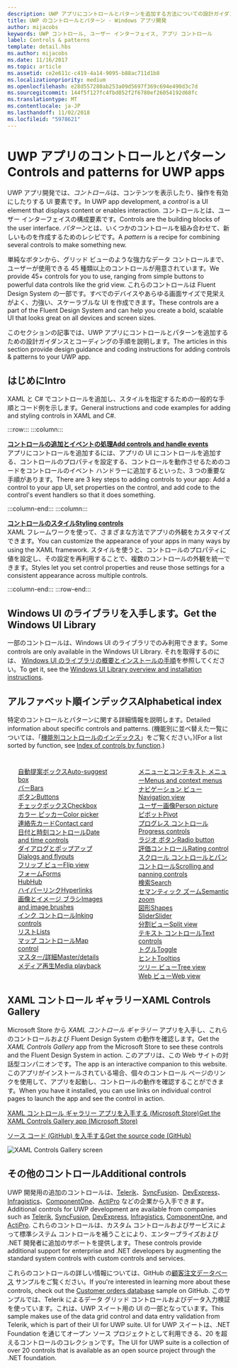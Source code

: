 ```yaml
---
description: UWP アプリにコントロールとパターンを追加する方法についての設計ガイダンスとコーディングの手順を説明します。 アプリで使用できる 45 種類以上の強力なコントロールを紹介します。
title: UWP のコントロールとパターン - Windows アプリ開発
author: mijacobs
keywords: UWP コントロール, ユーザー インターフェイス, アプリ コントロール
label: Controls & patterns
template: detail.hbs
ms.author: mijacobs
ms.date: 11/16/2017
ms.topic: article
ms.assetid: ce2e611c-c419-4a14-9095-b88ac711d1b8
ms.localizationpriority: medium
ms.openlocfilehash: e28d557280ab253a09d5697f369c694e490d3c7d
ms.sourcegitcommit: 144f5f127fc4fbd852f2f6780ef26054192d68fc
ms.translationtype: MT
ms.contentlocale: ja-JP
ms.lasthandoff: 11/02/2018
ms.locfileid: "5978621"
---
```

# <a name="controls-and-patterns-for-uwp-apps"></a><span data-ttu-id="e6a0d-105">UWP アプリのコントロールとパターン</span><span class="sxs-lookup"><span data-stu-id="e6a0d-105">Controls and patterns for UWP apps</span></span>
 

<span data-ttu-id="e6a0d-106">UWP アプリ開発では、<i>コントロール</i>は、コンテンツを表示したり、操作を有効にしたりする UI 要素です。</span><span class="sxs-lookup"><span data-stu-id="e6a0d-106">In UWP app development, a <i>control</i> is a UI element that displays content or enables interaction.</span></span> <span data-ttu-id="e6a0d-107">コントロールとは、ユーザー インターフェイスの構成要素です。</span><span class="sxs-lookup"><span data-stu-id="e6a0d-107">Controls are the building blocks of the user interface.</span></span> <span data-ttu-id="e6a0d-108"><i>パターン</i>とは、いくつかのコントロールを組み合わせて、新しいものを作成するためのレシピです。</span><span class="sxs-lookup"><span data-stu-id="e6a0d-108">A <i>pattern</i> is a recipe for combining several controls to make something new.</span></span>

<span data-ttu-id="e6a0d-109">単純なボタンから、グリッド ビューのような強力なデータ コントロールまで、ユーザーが使用できる 45 種類以上のコントロールが用意されています。</span><span class="sxs-lookup"><span data-stu-id="e6a0d-109">We provide 45+ controls for you to use, ranging from simple buttons to powerful data controls like the grid view.</span></span>  <span data-ttu-id="e6a0d-110">これらのコントロールは Fluent Design System の一部です。すべでのデバイスやあらゆる画面サイズで見栄えがよく、力強い、スケーラブルな UI を作成できます。</span><span class="sxs-lookup"><span data-stu-id="e6a0d-110">These controls are a part of the Fluent Design System and can help you create a bold, scalable UI that looks great on all devices and screen sizes.</span></span> 

<span data-ttu-id="e6a0d-111">このセクションの記事では、UWP アプリにコントロールとパターンを追加するための設計ガイダンスとコーディングの手順を説明します。</span><span class="sxs-lookup"><span data-stu-id="e6a0d-111">The articles in this section provide design guidance and coding instructions for adding controls & patterns to your UWP app.</span></span> 

## <a name="intro"></a><span data-ttu-id="e6a0d-112">はじめに</span><span class="sxs-lookup"><span data-stu-id="e6a0d-112">Intro</span></span>

<span data-ttu-id="e6a0d-113">XAML と C# でコントロールを追加し、スタイルを指定するための一般的な手順とコード例を示します。</span><span class="sxs-lookup"><span data-stu-id="e6a0d-113">General instructions and code examples for adding and styling controls in XAML and C#.</span></span>

:::row:::
    :::column:::
      <p><b><a href="controls-and-events-intro.md"><span data-ttu-id="e6a0d-114">コントロールの追加とイベントの処理</span><span class="sxs-lookup"><span data-stu-id="e6a0d-114">Add controls and handle events</span></span></a></b> <br/>
<span data-ttu-id="e6a0d-115">アプリにコントロールを追加するには、アプリの UI にコントロールを追加する、コントロールのプロパティを設定する、コントロールを動作させるためのコードをコントロールのイベント ハンドラーに追加するといった、3 つの重要な手順があります。</span><span class="sxs-lookup"><span data-stu-id="e6a0d-115">There are 3 key steps to adding controls to your app: Add a control to your app UI, set properties on the control, and add code to the control's event handlers so that it does something.</span></span></p>
    :::column-end:::
    :::column:::
      <p><b><a href="xaml-styles.md"><span data-ttu-id="e6a0d-116">コントロールのスタイル</span><span class="sxs-lookup"><span data-stu-id="e6a0d-116">Styling controls</span></span></a></b> <br/>
<span data-ttu-id="e6a0d-117">XAML フレームワークを使って、さまざまな方法でアプリの外観をカスタマイズできます。</span><span class="sxs-lookup"><span data-stu-id="e6a0d-117">You can customize the appearance of your apps in many ways by using the XAML framework.</span></span> <span data-ttu-id="e6a0d-118">スタイルを使うと、コントロールのプロパティに値を設定し、その設定を再利用することで、複数のコントロールの外観を統一できます。</span><span class="sxs-lookup"><span data-stu-id="e6a0d-118">Styles let you set control properties and reuse those settings for a consistent appearance across multiple controls.</span></span></p>
    :::column-end:::
:::row-end:::

## <a name="get-the-windows-ui-library"></a><span data-ttu-id="e6a0d-119">Windows UI のライブラリを入手します。</span><span class="sxs-lookup"><span data-stu-id="e6a0d-119">Get the Windows UI Library</span></span>
<span data-ttu-id="e6a0d-120">一部のコントロールは、Windows UI のライブラリでのみ利用できます。</span><span class="sxs-lookup"><span data-stu-id="e6a0d-120">Some controls are only available in the Windows UI Library.</span></span> <span data-ttu-id="e6a0d-121">それを取得するのには、 [Windows UI のライブラリの概要とインストールの手順](/uwp/toolkits/winui/)を参照してください。</span><span class="sxs-lookup"><span data-stu-id="e6a0d-121">To get it, see the [Windows UI Library overview and installation instructions](/uwp/toolkits/winui/).</span></span>

## <a name="alphabetical-index"></a><span data-ttu-id="e6a0d-122">アルファベット順インデックス</span><span class="sxs-lookup"><span data-stu-id="e6a0d-122">Alphabetical index</span></span> 

<span data-ttu-id="e6a0d-123">特定のコントロールとパターンに関する詳細情報を説明します。</span><span class="sxs-lookup"><span data-stu-id="e6a0d-123">Detailed information about specific controls and patterns.</span></span> <span data-ttu-id="e6a0d-124">(機能別に並べ替えた一覧については、「<a href="controls-by-function.md">機能別コントロールのインデックス</a>」をご覧ください。)</span><span class="sxs-lookup"><span data-stu-id="e6a0d-124">(For a list sorted by function, see <a href="controls-by-function.md">Index of controls by function</a>.)</span></span>

<div style="column-count: 2; column-gap: 40px; margin-top: 40px;" >
<ul style="margin-top: 0px; padding-top: 0px; list-style-type: none;">
<li style="list-style-type: none;"><a href="auto-suggest-box.md"><span data-ttu-id="e6a0d-125">自動提案ボックス</span><span class="sxs-lookup"><span data-stu-id="e6a0d-125">Auto-suggest box</span></span></a></li>

<li style="list-style-type: none;"><a href="app-bars.md"><span data-ttu-id="e6a0d-126">バー</span><span class="sxs-lookup"><span data-stu-id="e6a0d-126">Bars</span></span></a></li>

<li style="list-style-type: none;"><a href="buttons.md"><span data-ttu-id="e6a0d-127">ボタン</span><span class="sxs-lookup"><span data-stu-id="e6a0d-127">Buttons</span></span></a></li>

<li style="list-style-type: none;"><a href="checkbox.md"><span data-ttu-id="e6a0d-128">チェックボックス</span><span class="sxs-lookup"><span data-stu-id="e6a0d-128">Checkbox</span></span> </a></li>

<li style="list-style-type: none;"><a href="color-picker.md"><span data-ttu-id="e6a0d-129">カラー ピッカー</span><span class="sxs-lookup"><span data-stu-id="e6a0d-129">Color picker</span></span></a></li>

<li style="list-style-type: none;"><a href="contact-card.md"><span data-ttu-id="e6a0d-130">連絡先カード</span><span class="sxs-lookup"><span data-stu-id="e6a0d-130">Contact card</span></span></a></li>

<li style="list-style-type: none;"><a href="date-and-time.md"><span data-ttu-id="e6a0d-131">日付と時刻コントロール</span><span class="sxs-lookup"><span data-stu-id="e6a0d-131">Date and time controls</span></span></a></li>

<li style="list-style-type: none;"><a href="dialogs-and-flyouts/index.md"><span data-ttu-id="e6a0d-132">ダイアログとポップアップ</span><span class="sxs-lookup"><span data-stu-id="e6a0d-132">Dialogs and flyouts</span></span></a></li>

<li style="list-style-type: none;"><a href="flipview.md"><span data-ttu-id="e6a0d-133">フリップ ビュー</span><span class="sxs-lookup"><span data-stu-id="e6a0d-133">Flip view</span></span></a></li>

<li style="list-style-type: none;"><a href="forms.md"><span data-ttu-id="e6a0d-134">フォーム</span><span class="sxs-lookup"><span data-stu-id="e6a0d-134">Forms</span></span></a></li>

<li style="list-style-type: none;"><a href="hub.md"><span data-ttu-id="e6a0d-135">Hub</span><span class="sxs-lookup"><span data-stu-id="e6a0d-135">Hub</span></span></a></li>

<li style="list-style-type: none;"><a href="hyperlinks.md"><span data-ttu-id="e6a0d-136">ハイパーリンク</span><span class="sxs-lookup"><span data-stu-id="e6a0d-136">Hyperlinks</span></span></a></li>

<li style="list-style-type: none;"><a href="images-imagebrushes.md"><span data-ttu-id="e6a0d-137">画像とイメージ ブラシ</span><span class="sxs-lookup"><span data-stu-id="e6a0d-137">Images and image brushes</span></span></a></li>

<li style="list-style-type: none;"><a href="inking-controls.md"><span data-ttu-id="e6a0d-138">インク コントロール</span><span class="sxs-lookup"><span data-stu-id="e6a0d-138">Inking controls</span></span></a></li>

<li style="list-style-type: none;"><a href="lists.md"><span data-ttu-id="e6a0d-139">リスト</span><span class="sxs-lookup"><span data-stu-id="e6a0d-139">Lists</span></span></a></li>

<li style="list-style-type: none;"><a href="../../maps-and-location/controls-map.md"><span data-ttu-id="e6a0d-140">マップ コントロール</span><span class="sxs-lookup"><span data-stu-id="e6a0d-140">Map control</span></span></a></li>

<li style="list-style-type: none;"><a href="master-details.md"><span data-ttu-id="e6a0d-141">マスター/詳細</span><span class="sxs-lookup"><span data-stu-id="e6a0d-141">Master/details</span></span></a></li>

<li style="list-style-type: none;"><a href="media-playback.md"><span data-ttu-id="e6a0d-142">メディア再生</span><span class="sxs-lookup"><span data-stu-id="e6a0d-142">Media playback</span></span></a></li>

<li style="list-style-type: none;"><a href="menus.md"><span data-ttu-id="e6a0d-143">メニューとコンテキスト メニュー</span><span class="sxs-lookup"><span data-stu-id="e6a0d-143">Menus and context menus</span></span></a></li>

<li style="list-style-type: none;"><a href="navigationview.md"><span data-ttu-id="e6a0d-144">ナビゲーション ビュー</span><span class="sxs-lookup"><span data-stu-id="e6a0d-144">Navigation view</span></span></a></li>

<li style="list-style-type: none;"><a href="person-picture.md"><span data-ttu-id="e6a0d-145">ユーザー画像</span><span class="sxs-lookup"><span data-stu-id="e6a0d-145">Person picture</span></span></a></li>

<li style="list-style-type: none;"><a href="pivot.md"><span data-ttu-id="e6a0d-146">ピボット</span><span class="sxs-lookup"><span data-stu-id="e6a0d-146">Pivot</span></span></a></li>

<li style="list-style-type: none;"><a href="progress-controls.md"><span data-ttu-id="e6a0d-147">プログレス コントロール</span><span class="sxs-lookup"><span data-stu-id="e6a0d-147">Progress controls</span></span></a></li>

<li style="list-style-type: none;"><a href="radio-button.md"><span data-ttu-id="e6a0d-148">ラジオ ボタン</span><span class="sxs-lookup"><span data-stu-id="e6a0d-148">Radio button</span></span></a></li>

<li style="list-style-type: none;"><a href="rating.md"><span data-ttu-id="e6a0d-149">評価コントロール</span><span class="sxs-lookup"><span data-stu-id="e6a0d-149">Rating control</span></span></a></li>

<li style="list-style-type: none;"><a href="scroll-controls.md"><span data-ttu-id="e6a0d-150">スクロール コントロールとパン コントロール</span><span class="sxs-lookup"><span data-stu-id="e6a0d-150">Scrolling and panning controls</span></span></a></li>

<li style="list-style-type: none;"><a href="search.md"><span data-ttu-id="e6a0d-151">検索</span><span class="sxs-lookup"><span data-stu-id="e6a0d-151">Search</span></span></a></li>

<li style="list-style-type: none;"><a href="semantic-zoom.md"><span data-ttu-id="e6a0d-152">セマンティック ズーム</span><span class="sxs-lookup"><span data-stu-id="e6a0d-152">Semantic zoom</span></span></a></li>

<li style="list-style-type: none;"><a href="shapes.md"><span data-ttu-id="e6a0d-153">図形</span><span class="sxs-lookup"><span data-stu-id="e6a0d-153">Shapes</span></span></a></li>

<li style="list-style-type: none;"><a href="slider.md"><span data-ttu-id="e6a0d-154">Slider</span><span class="sxs-lookup"><span data-stu-id="e6a0d-154">Slider</span></span></a></li>

<li style="list-style-type: none;"><a href="split-view.md"><span data-ttu-id="e6a0d-155">分割ビュー</span><span class="sxs-lookup"><span data-stu-id="e6a0d-155">Split view</span></span></a></li>

<li style="list-style-type: none;"><a href="text-controls.md"><span data-ttu-id="e6a0d-156">テキスト コントロール</span><span class="sxs-lookup"><span data-stu-id="e6a0d-156">Text controls</span></span></a></li>


<li style="list-style-type: none;"><a href="toggles.md"><span data-ttu-id="e6a0d-157">トグル</span><span class="sxs-lookup"><span data-stu-id="e6a0d-157">Toggle</span></span></a></li>
<li style="list-style-type: none;"><a href="tooltips.md"><span data-ttu-id="e6a0d-158">ヒント</span><span class="sxs-lookup"><span data-stu-id="e6a0d-158">Tooltips</span></span></a></li>

<li style="list-style-type: none;"><a href="tree-view.md"><span data-ttu-id="e6a0d-159">ツリー ビュー</span><span class="sxs-lookup"><span data-stu-id="e6a0d-159">Tree view</span></span></a></li>

<li style="list-style-type: none;"><a href="web-view.md"><span data-ttu-id="e6a0d-160">Web ビュー</span><span class="sxs-lookup"><span data-stu-id="e6a0d-160">Web view</span></span></a></li>
</ul>
</div>

## <a name="xaml-controls-gallery"></a><span data-ttu-id="e6a0d-161">XAML コントロール ギャラリー</span><span class="sxs-lookup"><span data-stu-id="e6a0d-161">XAML Controls Gallery</span></span>

<span data-ttu-id="e6a0d-162">Microsoft Store から _XAML コントロール ギャラリー_ アプリを入手し、これらのコントロールおよび Fluent Design System の動作を確認します。</span><span class="sxs-lookup"><span data-stu-id="e6a0d-162">Get the _XAML Controls Gallery_ app from the Microsoft Store to see these controls and the Fluent Design System in action.</span></span> <span data-ttu-id="e6a0d-163">このアプリは、この Web サイトの対話型コンパニオンです。</span><span class="sxs-lookup"><span data-stu-id="e6a0d-163">The app is an interactive companion to this website.</span></span> <span data-ttu-id="e6a0d-164">このアプリがインストールされている場合、個々のコントロール ページのリンクを使用して、アプリを起動し、コントロールの動作を確認することができます。</span><span class="sxs-lookup"><span data-stu-id="e6a0d-164">When you have it installed, you can use links on individual control pages to launch the app and see the control in action.</span></span>

<a href="https://www.microsoft.com/store/productId/9MSVH128X2ZT"><span data-ttu-id="e6a0d-165">XAML コントロール ギャラリー アプリを入手する (Microsoft Store)</span><span class="sxs-lookup"><span data-stu-id="e6a0d-165">Get the XAML Controls Gallery app (Microsoft Store)</span></span></a>

<a href="https://github.com/Microsoft/Windows-universal-samples/tree/master/Samples/XamlUIBasics"><span data-ttu-id="e6a0d-166">ソース コード (GitHub) を入手する</span><span class="sxs-lookup"><span data-stu-id="e6a0d-166">Get the source code (GitHub)</span></span></a>

<img src="images/xaml-controls-gallery.png" alt="XAML Controls Gallery screen" />

## <a name="additional-controls"></a><span data-ttu-id="e6a0d-167">その他のコントロール</span><span class="sxs-lookup"><span data-stu-id="e6a0d-167">Additional controls</span></span>

<span data-ttu-id="e6a0d-168">UWP 開発用の追加のコントロールは、<a href="http://www.telerik.com/">Telerik</a>、<a href="https://www.syncfusion.com/products/uwp">SyncFusion</a>、<a href="https://www.devexpress.com/Products/NET/Controls/Win10Apps/">DevExpress</a>、<a href="http://www.infragistics.com/products/universal-windows-platform">Infragistics</a>、<a href="https://www.componentone.com/Studio/Platform/UWP">ComponentOne</a>、<a href="http://www.actiprosoftware.com/products/controls/universal">ActiPro</a> などの企業から入手できます。</span><span class="sxs-lookup"><span data-stu-id="e6a0d-168">Additional controls for UWP development are available from companies such as <a href="http://www.telerik.com/">Telerik</a>, <a href="https://www.syncfusion.com/products/uwp">SyncFusion</a>, <a href="https://www.devexpress.com/Products/NET/Controls/Win10Apps/">DevExpress</a>, <a href="http://www.infragistics.com/products/universal-windows-platform">Infragistics</a>, <a href="https://www.componentone.com/Studio/Platform/UWP">ComponentOne</a>, and <a href="http://www.actiprosoftware.com/products/controls/universal">ActiPro</a>.</span></span> <span data-ttu-id="e6a0d-169">これらのコントロールは、カスタム コントロールおよびサービスによって標準システム コントロールを補うことにより、エンタープライズおよび .NET 開発者に追加のサポートを提供します。</span><span class="sxs-lookup"><span data-stu-id="e6a0d-169">These controls provide additional support for enterprise and .NET developers by augmenting the standard system controls with custom controls and services.</span></span>  

<span data-ttu-id="e6a0d-170">これらのコントロールの詳しい情報については、GitHub の<a href="https://github.com/Microsoft/Windows-appsample-customers-orders-database">顧客注文データベース</a> サンプルをご覧ください。</span><span class="sxs-lookup"><span data-stu-id="e6a0d-170">If you're interested in learning more about these controls, check out the <a href="https://github.com/Microsoft/Windows-appsample-customers-orders-database">Customer orders database</a> sample on GitHub.</span></span> <span data-ttu-id="e6a0d-171">このサンプルでは、Telerik によるデータ グリッド コントロールおよびデータ入力検証を使っています。これは、UWP スイート用の UI の一部となっています。</span><span class="sxs-lookup"><span data-stu-id="e6a0d-171">This sample makes use of the data grid control and data entry validation from Telerik, which is part of their UI for UWP suite.</span></span> <span data-ttu-id="e6a0d-172">UI for UWP スイートは、.NET Foundation を通じてオープン ソース プロジェクトとして利用できる、20 を超えるコントロールのコレクションです。</span><span class="sxs-lookup"><span data-stu-id="e6a0d-172">The UI for UWP suite is a collection of over 20 controls that is available as an open source project through the .NET foundation.</span></span>
